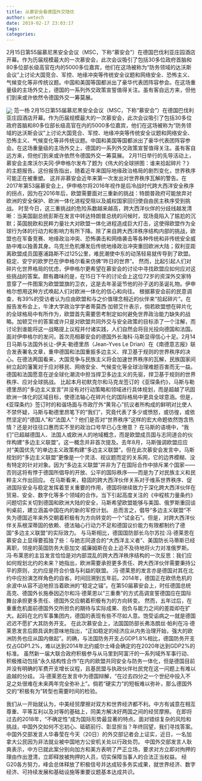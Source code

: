 ```yaml
---
title: 从慕安会看德国外交隐忧
author: wetech
date: 2019-02-17 23:03:17
tags: 
categories: 
---
```

2月15日第55届慕尼黑安全会议（MSC，下称“慕安会”）在德国巴伐利亚庄园酒店开幕。作为历届规模最大的一次慕安会，此次会议吸引了包括30多位政府首脑和80多位部长级高官在内的5000多位嘉宾，他们在这场被称为“防务领域的达沃斯会议”上讨论大国竞合、军控、地缘冲突等传统安全议题和网络安全、恐怖主义、气候变化等非传统议题。中国和美国等国都派出了豪华代表团阵容参会。在这场重量级的主场外交上，德国的一系列外交政策宣誓值得关注。虽有客自远方来，但他们到来或许依然令德国外交一筹莫展。
<!-- more -->
<img align="center" border="0" src="https://imgcdn.yicai.com/uppics/images/2019/02/54a6824eb7d20ba2d9594d9b2d7edaf0.jpg" />
范一杨
2月15日第55届慕尼黑安全会议（MSC，下称“慕安会”）在德国巴伐利亚庄园酒店开幕。作为历届规模最大的一次慕安会，此次会议吸引了包括30多位政府首脑和80多位部长级高官在内的5000多位嘉宾，他们在这场被称为“防务领域的达沃斯会议”上讨论大国竞合、军控、地缘冲突等传统安全议题和网络安全、恐怖主义、气候变化等非传统议题。中国和美国等国都派出了豪华代表团阵容参会。在这场重量级的主场外交上，德国的一系列外交政策宣誓值得关注。虽有客自远方来，但他们到来或许依然令德国外交一筹莫展。
2月11日举行的先导活动上，慕安会主席沃尔夫冈·伊申格尔发布了题为《伟大的全球拼图：谁来拾起碎片？》的主题报告。这份报告指出，随着近年来国际地缘政治格局的剧烈变化，世界秩序可能正在被重塑。
这并非慕安会近年来第一次发出对世界秩序瓦解的警告。在2017年第53届慕安会上，伊申格尔将2016年视作是后冷战时代跨大西洋安全秩序的拐点，因为在2016年后，欧盟需要面对三重新的挑战：特朗普政府可能放弃对欧洲的安全保护、欧洲一体化进程受阻以及威权国家回归使自由民主秩序受到挑战。
时至今日，这三重挑战的危险系数越来越高，跨大西洋伙伴的分歧线越发清晰：当美国副总统彭斯在发言中转达特朗普总统的问候时，现场竟陷入了尴尬的沉默；英国脱欧和民粹力量壮大对欧盟一体化进程造成巨大打击，这使得欧盟作为全球行为体的行动力和影响力有所下降。除了来自跨大西洋秩序结构内部的挑战，欧盟也在军备竞赛、地缘政治冲突、恐怖袭击和网络袭击等各种传统和非传统安全威胁中难以独善其身。乌克兰危机爆发后传统地缘政治冲突重回欧洲大陆；叙利亚距离欧盟成员国塞浦路斯不过125公里，难民潮使中东的动荡轻易就传导到了欧盟。稳定、安宁的欧罗巴在伊申格尔看来仿佛“昨日的世界”。
然而，比起引起人们对碎片化世界格局的忧虑，伊申格尔更希望在慕安会的讨论中寻找欧盟应如何应对这些挑战的答案。颇有趣味的是，在15日下午的讨论会上这位72岁的资深外交家特意穿了一件图案为欧盟盟旗的卫衣，这是去年圣诞节他的孙子送的圣诞礼物。伊申格尔想用这种方式唤起人们对欧洲一体化的信心和向往。
根据慕安会前的民意调查，有39%的受访者认为应由欧盟和与之价值理念相近的伙伴来“拾起碎片”。在报告发布会上，牛津大学政治学学者蒂莫西·加顿艾什表示，倘若欧盟想在碎片化的全球格局中有所作为，欧盟首先需要思考制定如何避免世界政治能力缺失的战略。加顿艾什的答案或许只是对欧盟共同外交与安全政策的目标添了一个注解，而讨论到谁能将这一战略提上议程并付诸实践，人们自然会将目光投向德国和法国。
面对伊申格尔的发问，首次亮相慕安会的德国外长海科·马斯显得信心十足。2月14日马斯与法国外长让-伊夫·勒德里昂（Jean-Yves Le Drian）在《南德意志报》联合发表署名文章，重申德国和法国重振多边主义、捍卫基于规则的世界秩序的决心。在德法两国看来，大国竞争与民族主义将会加速世界秩序的瓦解，民族国家间树立起的藩篱对于应对移民、网络安全、气候变化等全球治理难题百害而无一益。德国和法国愿意在逆全球化潮流中担当捍卫多边主义的先驱，捍卫基于规则的世界秩序、应对全球挑战。
比起本月初默克尔和马克龙签订的《亚琛条约》，马斯与勒德里昂的“多边主义宣言”并没有对行动策略和领域进行具体规划，而是超越了巩固欧洲一体化的区域目标，使德法轴心在碎片化的国际格局中更具全球意涵。但是，《亚琛条约》签订时的和谐场面与市政厅外“黄背心”抗议者所构成的鲜明对比使人不禁怀疑，马斯与勒德里昂笔下的“我们”，究竟代表了多少或愤怒，或彷徨，或依然坚定的“德国人”和“法国人”？他们是否对“世界秩序”这样的宏大命题依然饱含热情？还是对往往口惠而实不至的政治口号早已心生倦意？
在马斯的语境中，“我们”已超越德国人、法国人或欧洲人的地域概念，而是欧盟成员国与志同道合的伙伴构建“多边主义联盟”。这一概念并非首次提及。去年8月，马斯强调欧盟应应对“美国优先”的单边主义政策构建“多边主义联盟”。但在此次慕安会发言中，马斯规划的“多边主义联盟”更像是一个灵活、视议题而定的关系网，它的边界模糊、没有特定的针对对象。因为“多边主义联盟”并非为了在国际合作中排斥某个国家——否则这将有悖于德国所倡导的开放、公平的国际秩序——而是为了对民族主义和民粹主义作出回应。
在马斯看来，稳固的跨大西洋伙伴关系对于维系世界秩序、促进国际安全与稳定发挥着至关重要的作用，德国将继续致力于深化跨大西洋伙伴在贸易、安全、数字化等多个领域的合作。当下引起高度关注的《中程核力量条约》问题切实关切到德国和欧洲大陆的安全，马斯希望欧盟能够与美国、俄罗斯重回谈判桌前，建立涵盖中国在内的新的军控计划。
总而言之，倡导“多边主义联盟”不失为德国近年来外交朝着积极有为方向转变的一个“试金石”。但是，对跨大西洋伙伴关系根深蒂固的依赖、德法轴心行动力不足和德国议价能力有限都制约了德国“多边主义联盟”的实际效力。
与马斯相比，德国国防部长乌尔苏拉·冯·德莱恩在慕安会上显得要孤独了些：与她志同道合的“大西洋主义者”、美国防长马蒂斯已经离职，邻座的英国防务大臣加文·威廉姆斯在会上迫不及待地将火力对准俄罗斯。冯·布莱恩的主旨发言恰恰是对内部混乱的跨大西洋秩序结构的一次反思：我们应如何规划北约的未来？她指出，欧洲需要承担更多责任、跨大西洋伙伴需要秉持公平的原则，北约应是符合价值与利益的联盟。
冯·德莱恩的发言亦是德国对其在北约中应扮演怎样角色的自省。时间回溯到五年前。2014年，德国正在欧债危机的余波中从容不迫地担当着欧洲的“稳定之锚”。在第50届慕安会上，时任德国总统高克、德国外长施泰因迈尔和冯·德莱恩以“三重奏”的方式高调宣誓德国应在国际舞台承担更多责任、德国外交应朝着积极有为的方向转变。
然而，五年过后，在重重危机面前德国外交所担负的期待与实际成果、抱负与能力之间的差距却在扩大。起码在北约军事集团内，德国的表现有些不尽如人意。饱受诟病之一就是德国迟迟不愿扩大其防务开支。
在此次慕安会上，法国国防部长弗洛朗丝·帕利在冯·德莱恩发言后颇具讽刺意味地指出，“正如稳定的经济应从内务治理开始，强大的欧洲防务也应从国内做起”。的确，与法国防务开支占GDP1.8%相比，德国防务开支仅占GDP1.2%，难以达到2014年北约威尔士峰会确定的在2020年达到GDP2%的标准。
虽然新一届大联合政府积极参与从马里到阿富汗的一系列域外军事行动、积极推动包括“永久结构性合作”在内的欧盟共同安全与防务一体化，但是德国目前并没有明确的军费开支增长议程，且基民盟与执政伙伴社民党在这一问题上有难以逾越的分歧。
冯·德莱恩在发言中为德国辩解，“在过去四分之一个世纪中投入不足之处很难在未来两年完全弥补上”。倘若“硬实力”的短板难以弥补，那么德国外交的“积极有为”转型也需要时间的检验。
 
 
我们从一开始就认为，中美经贸摩擦对双方和世界经济都不利。中方有诚意在相互尊重、平等互利以及对等的基础上，同美方解决好两国之间的经贸摩擦。
在即将过去的2018年，“不确定性”成为国际形势最显著的特点。面对错综复杂的风险和挑战，中国外交如何不忘初心、砥砺前行、彰显担当？年终回望，我们寻找答案。
中国外交部发言人华春莹在今天（20日）的外交部记者会上证实，近日，一名加拿大公民因为非法就业被中国地方公安机关处以行政处罚。
中国外交部发言人耿爽表示，中方已就此案分别向加方和美方表明了严正立场，要求对方立即对拘押的理由作出澄清，立即释放被拘押的人员，切实保障当事人的合法正当权益。
经G20各方努力，峰会总体释放了积极信号并达成较多务实成果，就世界经济、数字经济、可持续发展和基础设施等重要议题基本达成共识。
